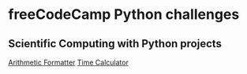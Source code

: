 # freeCodeCamp Python challenges

## Scientific Computing with Python projects

[Arithmetic Formatter](https://www.freecodecamp.org/learn/scientific-computing-with-python/scientific-computing-with-python-projects/arithmetic-formatter)
[Time Calculator](https://www.freecodecamp.org/learn/scientific-computing-with-python/scientific-computing-with-python-projects/time-calculator)
